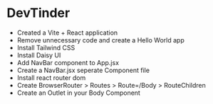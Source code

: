 # DevTinder

- Created a Vite + React application
- Remove unnecessary code and create a Hello World app
- Install Tailwind CSS
- Install Daisy UI
- Add NavBar component to App.jsx
- Create a NavBar.jsx seperate Component file
- Install react router dom
- Create BrowserRouter > Routes > Route=/Body > RouteChildren
- Create an Outlet in your Body Component
